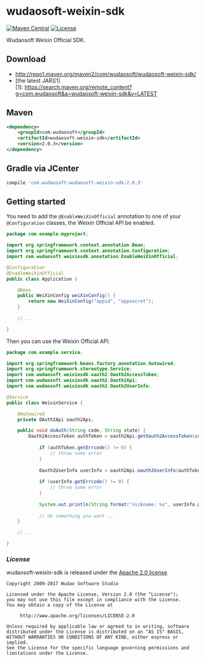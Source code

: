 # wudaosoft-weixin-sdk
[![Maven Central](https://maven-badges.herokuapp.com/maven-central/com.wudaosoft/wudaosoft-weixin-sdk/badge.svg)](https://maven-badges.herokuapp.com/maven-central/com.wudaosoft/wudaosoft-weixin-sdk/)
[![License](https://img.shields.io/badge/license-Apache%202-4EB1BA.svg)](https://www.apache.org/licenses/LICENSE-2.0.html)

Wudaosoft Weixin Official SDK.

## Download

- http://repo1.maven.org/maven2/com/wudaosoft/wudaosoft-weixin-sdk/  
- [the latest JAR][1]  
[1]: https://search.maven.org/remote_content?g=com.wudaosoft&a=wudaosoft-weixin-sdk&v=LATEST

## Maven

```xml
<dependency>
    <groupId>com.wudaosoft</groupId>
    <artifactId>wudaosoft-weixin-sdk</artifactId>
    <version>2.0.3</version>
</dependency>
```
## Gradle via JCenter

``` groovy
compile 'com.wudaosoft:wudaosoft-weixin-sdk:2.0.3'
```

## Getting started

You need to add the `@EnableWeiXinOfficial` annotation to one of your `@Configuration` classes, the Weixin Official API be enabled.
```java
package com.example.myproject;

import org.springframework.context.annotation.Bean;
import org.springframework.context.annotation.Configuration;
import com.wudaosoft.weixinsdk.annotation.EnableWeiXinOfficial;

@Configuration
@EnableWeiXinOfficial
public class Application {

	@Bean
	public WeiXinConfig weiXinConfig() {
		return new WeiXinConfig("appid", "appsecret");
	}
	
	// ...

}
```

Then you can use the Weixin Official API.
```java
package com.example.service;

import org.springframework.beans.factory.annotation.Autowired;
import org.springframework.stereotype.Service;
import com.wudaosoft.weixinsdk.oauth2.Oauth2AccessToken;
import com.wudaosoft.weixinsdk.oauth2.Oauth2Api;
import com.wudaosoft.weixinsdk.oauth2.Oauth2UserInfo;

@Service
public class WeixinService {

	@Autowired
	private OAuth2Api oauth2Api;

	public void doAuth(String code, String state) {
		Oauth2AccessToken authToken = oauth2Api.getOauth2AccessToken(code);
    	
    		if (authToken.getErrcode() != 0) {
    			// throw some error
    		}
    	
    		Oauth2UserInfo userInfo = oauth2Api.oauth2UserInfo(authToken.getAccess_token(), authToken.getOpenid(), "zh_CN");
    	
    		if (userInfo.getErrcode() != 0) {
    			// throw some error
    		}
    	
    		System.out.println(String.format("nickname: %s", userInfo.getNickname()));
    	
    		// do something you want ...
	}

	// ...

}
```

### *License*

wudaosoft-weixin-sdk is released under the [Apache 2.0 license](LICENSE).

```
Copyright 2009-2017 Wudao Software Studio

Licensed under the Apache License, Version 2.0 (the "License");
you may not use this file except in compliance with the License.
You may obtain a copy of the License at

     http://www.apache.org/licenses/LICENSE-2.0

Unless required by applicable law or agreed to in writing, software
distributed under the License is distributed on an "AS IS" BASIS,
WITHOUT WARRANTIES OR CONDITIONS OF ANY KIND, either express or implied.
See the License for the specific language governing permissions and
limitations under the License.
```
